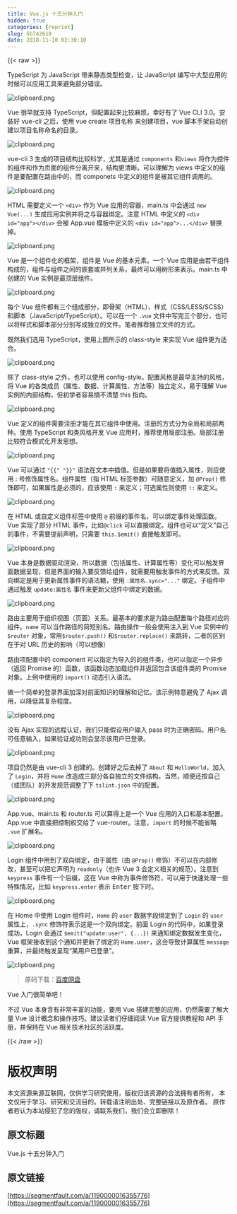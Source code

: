 ```yaml
---
title: Vue.js 十五分钟入门
hidden: true
categories: [reprint]
slug: 5b742619
date: 2018-11-10 02:30:10
---
```


{{< raw >}}
<p>TypeScript &#x4E3A; JavaScript &#x5E26;&#x6765;&#x9759;&#x6001;&#x7C7B;&#x578B;&#x68C0;&#x67E5;&#xFF0C;&#x8BA9; JavaScript &#x7F16;&#x5199;&#x4E2D;&#x5927;&#x578B;&#x5E94;&#x7528;&#x7684;&#x65F6;&#x5019;&#x53EF;&#x4EE5;&#x5E94;&#x7528;&#x5DE5;&#x5177;&#x6765;&#x907F;&#x514D;&#x90E8;&#x5206;&#x9519;&#x8BEF;&#x3002;</p><p><span class="img-wrap"><img data-src="/img/bVbgTr1?w=1920&amp;h=1080" src="https://static.alili.tech/img/bVbgTr1?w=1920&amp;h=1080" alt="clipboard.png" title="clipboard.png" style="cursor:pointer;display:inline"></span></p><p>Vue &#x5F88;&#x65E9;&#x5C31;&#x652F;&#x6301; TypeScript&#xFF0C;&#x4F46;&#x914D;&#x7F6E;&#x8D77;&#x6765;&#x6BD4;&#x8F83;&#x9EBB;&#x70E6;&#xFF0C;&#x5E78;&#x597D;&#x6709;&#x4E86; Vue CLI 3.0&#x3002;&#x5B89;&#x88C5;&#x597D; vue-cli &#x4E4B;&#x540E;&#xFF0C;&#x4F7F;&#x7528; vue create &#x9879;&#x76EE;&#x540D;&#x79F0; &#x6765;&#x521B;&#x5EFA;&#x9879;&#x76EE;&#xFF0C;vue &#x811A;&#x672C;&#x624B;&#x67B6;&#x81EA;&#x52A8;&#x521B;&#x5EFA;&#x4EE5;&#x9879;&#x76EE;&#x540D;&#x79F0;&#x547D;&#x540D;&#x7684;&#x76EE;&#x5F55;&#x3002;</p><p><span class="img-wrap"><img data-src="/img/bVbgTr3?w=1920&amp;h=1080" src="https://static.alili.tech/img/bVbgTr3?w=1920&amp;h=1080" alt="clipboard.png" title="clipboard.png" style="cursor:pointer;display:inline"></span></p><p>vue-cli 3 &#x751F;&#x6210;&#x7684;&#x9879;&#x76EE;&#x7ED3;&#x6784;&#x6BD4;&#x8F83;&#x79D1;&#x5B66;&#xFF0C;&#x5C24;&#x5176;&#x662F;&#x901A;&#x8FC7; <code>components</code> &#x548C;<code>views</code> &#x5C06;&#x4F5C;&#x4E3A;&#x63A7;&#x4EF6;&#x7684;&#x7EC4;&#x4EF6;&#x548C;&#x4F5C;&#x4E3A;&#x9875;&#x9762;&#x7684;&#x7EC4;&#x4EF6;&#x5206;&#x79BB;&#x5F00;&#x6765;&#xFF0C;&#x7ED3;&#x6784;&#x66F4;&#x6E05;&#x6670;&#x3002;&#x53EF;&#x4EE5;&#x7406;&#x89E3;&#x4E3A; views &#x4E2D;&#x5B9A;&#x4E49;&#x7684;&#x7EC4;&#x4EF6;&#x662F;&#x8981;&#x914D;&#x7F6E;&#x5728;&#x8DEF;&#x7531;&#x4E2D;&#x7684;&#xFF0C;&#x800C; componets &#x4E2D;&#x5B9A;&#x4E49;&#x7684;&#x7EC4;&#x4EF6;&#x662F;&#x88AB;&#x5176;&#x5B83;&#x7EC4;&#x4EF6;&#x8C03;&#x7528;&#x7684;&#x3002;</p><p><span class="img-wrap"><img data-src="/img/bVbgTse?w=1920&amp;h=1080" src="https://static.alili.tech/img/bVbgTse?w=1920&amp;h=1080" alt="clipboard.png" title="clipboard.png" style="cursor:pointer"></span></p><p>HTML &#x9700;&#x8981;&#x5B9A;&#x4E49;&#x4E00;&#x4E2A; <code>&lt;div&gt;</code> &#x4F5C;&#x4E3A; Vue &#x5E94;&#x7528;&#x7684;&#x5BB9;&#x5668;&#xFF0C;main.ts &#x4E2D;&#x4F1A;&#x901A;&#x8FC7; <code>new Vue(...)</code> &#x751F;&#x6210;&#x5E94;&#x7528;&#x5B9E;&#x4F8B;&#x5E76;&#x5C06;&#x4E4B;&#x4E0E;&#x5BB9;&#x5668;&#x7ED1;&#x5B9A;&#x3002;&#x6CE8;&#x610F; HTML &#x4E2D;&#x5B9A;&#x4E49;&#x7684; <code>&lt;div id=&quot;app&quot;&gt;&lt;/div&gt;</code> &#x4F1A;&#x88AB; App.vue &#x6A21;&#x677F;&#x4E2D;&#x5B9A;&#x4E49;&#x7684; <code>&lt;div id=&quot;app&quot;&gt;...&lt;/div&gt;</code> &#x66FF;&#x6362;&#x6389;&#x3002;</p><p><span class="img-wrap"><img data-src="/img/bVbgTso?w=1920&amp;h=1080" src="https://static.alili.tech/img/bVbgTso?w=1920&amp;h=1080" alt="clipboard.png" title="clipboard.png" style="cursor:pointer;display:inline"></span></p><p>Vue &#x662F;&#x4E00;&#x4E2A;&#x7EC4;&#x4EF6;&#x5316;&#x7684;&#x6846;&#x67B6;&#xFF0C;&#x7EC4;&#x4EF6;&#x662F; Vue &#x7684;&#x57FA;&#x672C;&#x5143;&#x7D20;&#x3002;&#x4E00;&#x4E2A; Vue &#x5E94;&#x7528;&#x662F;&#x7531;&#x82E5;&#x5E72;&#x7EC4;&#x4EF6;&#x6784;&#x6210;&#x7684;&#xFF0C;&#x7EC4;&#x4EF6;&#x4E0E;&#x7EC4;&#x4EF6;&#x4E4B;&#x95F4;&#x7684;&#x5D4C;&#x5957;&#x6216;&#x5E76;&#x5217;&#x5173;&#x7CFB;&#xFF0C;&#x6700;&#x7EC8;&#x53EF;&#x4EE5;&#x7528;&#x6811;&#x5F62;&#x6765;&#x8868;&#x793A;&#x3002;main.ts &#x4E2D;&#x521B;&#x5EFA;&#x7684; Vue &#x5B9E;&#x4F8B;&#x662F;&#x6700;&#x9876;&#x5C42;&#x7EC4;&#x4EF6;&#x3002;</p><p><span class="img-wrap"><img data-src="/img/bVbgTsu?w=1920&amp;h=1080" src="https://static.alili.tech/img/bVbgTsu?w=1920&amp;h=1080" alt="clipboard.png" title="clipboard.png" style="cursor:pointer;display:inline"></span></p><p>&#x6BCF;&#x4E2A; Vue &#x7EC4;&#x4EF6;&#x90FD;&#x6709;&#x4E09;&#x4E2A;&#x7EC4;&#x6210;&#x90E8;&#x5206;&#xFF0C;&#x5373;&#x9AA8;&#x67B6;&#xFF08;HTML&#xFF09;&#x3001;&#x6837;&#x5F0F;&#xFF08;CSS/LESS/SCSS&#xFF09;&#x548C;&#x811A;&#x672C;&#xFF08;JavaScript/TypeScript&#xFF09;&#x3002;&#x53EF;&#x4EE5;&#x5728;&#x4E00;&#x4E2A; <code>.vue</code> &#x6587;&#x4EF6;&#x4E2D;&#x5199;&#x5B8C;&#x4E09;&#x4E2A;&#x90E8;&#x5206;&#xFF0C;&#x4E5F;&#x53EF;&#x4EE5;&#x5C06;&#x6837;&#x5F0F;&#x548C;&#x811A;&#x672C;&#x90E8;&#x5206;&#x5206;&#x522B;&#x5199;&#x6210;&#x72EC;&#x7ACB;&#x7684;&#x6587;&#x4EF6;&#x3002;&#x7B14;&#x8005;&#x63A8;&#x8350;&#x72EC;&#x7ACB;&#x6587;&#x4EF6;&#x7684;&#x65B9;&#x5F0F;&#x3002;</p><p>&#x65E2;&#x7136;&#x6211;&#x4EEC;&#x9009;&#x7528; TypeScript&#xFF0C;&#x4F7F;&#x7528;&#x4E0A;&#x56FE;&#x6240;&#x793A;&#x7684; class-style &#x6765;&#x5B9E;&#x73B0; Vue &#x7EC4;&#x4EF6;&#x66F4;&#x4E3A;&#x9002;&#x5408;&#x3002;</p><p><span class="img-wrap"><img data-src="/img/bVbgTsI?w=1920&amp;h=1080" src="https://static.alili.tech/img/bVbgTsI?w=1920&amp;h=1080" alt="clipboard.png" title="clipboard.png" style="cursor:pointer;display:inline"></span></p><p>&#x9664;&#x4E86; class-style &#x4E4B;&#x5916;&#xFF0C;&#x4E5F;&#x53EF;&#x4EE5;&#x4F7F;&#x7528; config-style&#x3002;&#x914D;&#x7F6E;&#x98CE;&#x683C;&#x662F;&#x6700;&#x65E9;&#x652F;&#x6301;&#x7684;&#x98CE;&#x683C;&#xFF0C;&#x5C06; Vue &#x7684;&#x5404;&#x7C7B;&#x6210;&#x5458;&#xFF08;&#x5C5E;&#x6027;&#x3001;&#x6570;&#x636E;&#x3001;&#x8BA1;&#x7B97;&#x5C5E;&#x6027;&#x3001;&#x65B9;&#x6CD5;&#x7B49;&#xFF09;&#x72EC;&#x7ACB;&#x5B9A;&#x4E49;&#xFF0C;&#x6613;&#x4E8E;&#x7406;&#x89E3; Vue &#x5B9E;&#x4F8B;&#x7684;&#x5185;&#x90E8;&#x7ED3;&#x6784;&#xFF0C;&#x4F46;&#x521D;&#x5B66;&#x8005;&#x5BB9;&#x6613;&#x641E;&#x4E0D;&#x6E05;&#x695A; this &#x6307;&#x5411;&#x3002;</p><p><span class="img-wrap"><img data-src="/img/bVbgTsO?w=1920&amp;h=1080" src="https://static.alili.tech/img/bVbgTsO?w=1920&amp;h=1080" alt="clipboard.png" title="clipboard.png" style="cursor:pointer;display:inline"></span></p><p>Vue &#x5B9A;&#x4E49;&#x7684;&#x7EC4;&#x4EF6;&#x9700;&#x8981;&#x6CE8;&#x518C;&#x624D;&#x80FD;&#x5728;&#x5176;&#x5B83;&#x7EC4;&#x4EF6;&#x4E2D;&#x4F7F;&#x7528;&#x3002;&#x6CE8;&#x518C;&#x7684;&#x65B9;&#x5F0F;&#x5206;&#x4E3A;&#x5168;&#x5C40;&#x548C;&#x5C40;&#x90E8;&#x4E24;&#x79CD;&#x3002;&#x4F7F;&#x7528; TypeScript &#x548C;&#x7C7B;&#x98CE;&#x683C;&#x5F00;&#x53D1; Vue &#x5E94;&#x7528;&#x65F6;&#xFF0C;&#x63A8;&#x8350;&#x4F7F;&#x7528;&#x5C40;&#x90E8;&#x6CE8;&#x518C;&#x3002;&#x5C40;&#x90E8;&#x6CE8;&#x518C;&#x6BD4;&#x8F83;&#x7B26;&#x5408;&#x6A21;&#x5F0F;&#x5316;&#x5F00;&#x53D1;&#x601D;&#x60F3;&#x3002;</p><p><span class="img-wrap"><img data-src="/img/bVbgTsP?w=1920&amp;h=1080" src="https://static.alili.tech/img/bVbgTsP?w=1920&amp;h=1080" alt="clipboard.png" title="clipboard.png" style="cursor:pointer"></span></p><p>Vue &#x53EF;&#x4EE5;&#x901A;&#x8FC7; <code>"{{" "}}"</code> &#x8BED;&#x6CD5;&#x5728;&#x6587;&#x672C;&#x4E2D;&#x63D2;&#x503C;&#x3002;&#x4F46;&#x662F;&#x5982;&#x679C;&#x8981;&#x5C06;&#x503C;&#x63D2;&#x5165;&#x5C5E;&#x6027;&#xFF0C;&#x5219;&#x5E94;&#x4F7F;&#x7528; : &#x53F7;&#x4FEE;&#x9970;&#x5C5E;&#x6027;&#x540D;&#x3002;&#x7EC4;&#x4EF6;&#x5C5E;&#x6027;&#xFF08;&#x6307; HTML &#x6807;&#x7B7E;&#x53C2;&#x6570;&#xFF09;&#x53EF;&#x968F;&#x610F;&#x5B9A;&#x4E49;&#xFF0C;&#x52A0; <code>@Prop()</code> &#x4FEE;&#x9970;&#x5373;&#x53EF;&#xFF0C;&#x5982;&#x679C;&#x5C5E;&#x6027;&#x662F;&#x5FC5;&#x987B;&#x7684;&#xFF0C;&#x5E94;&#x8BE5;&#x4F7F;&#x7528; <code>:</code> &#x6765;&#x5B9A;&#x4E49;&#xFF1B;&#x53EF;&#x9009;&#x5C5E;&#x6027;&#x5219;&#x4F7F;&#x7528; <code>!:</code> &#x6765;&#x5B9A;&#x4E49;&#x3002;</p><p><span class="img-wrap"><img data-src="/img/bVbgTsT?w=1920&amp;h=1080" src="https://static.alili.tech/img/bVbgTsT?w=1920&amp;h=1080" alt="clipboard.png" title="clipboard.png" style="cursor:pointer"></span></p><p>&#x5728; HTML &#x6216;&#x81EA;&#x5B9A;&#x4E49;&#x7EC4;&#x4EF6;&#x6807;&#x7B7E;&#x4E2D;&#x4F7F;&#x7528; <code>@</code> &#x524D;&#x7F00;&#x7684;&#x4E8B;&#x4EF6;&#x540D;&#xFF0C;&#x53EF;&#x4EE5;&#x7ED1;&#x5B9A;&#x4E8B;&#x4EF6;&#x5904;&#x7406;&#x51FD;&#x6570;&#x3002;Vue &#x5B9E;&#x73B0;&#x4E86;&#x90E8;&#x5206; HTML &#x4E8B;&#x4EF6;&#xFF0C;&#x6BD4;&#x5982;<code>@click</code> &#x53EF;&#x4EE5;&#x76F4;&#x63A5;&#x7ED1;&#x5B9A;&#x3002;&#x7EC4;&#x4EF6;&#x4E5F;&#x53EF;&#x4EE5;&#x201C;&#x5B9A;&#x4E49;&#x201D;&#x81EA;&#x5DF1;&#x7684;&#x4E8B;&#x4EF6;&#xFF0C;&#x4E0D;&#x9700;&#x8981;&#x63D0;&#x524D;&#x58F0;&#x660E;&#xFF0C;&#x53EA;&#x9700;&#x8981; <code>this.$emit()</code> &#x76F4;&#x63A5;&#x89E6;&#x53D1;&#x5373;&#x53EF;&#x3002;</p><p><span class="img-wrap"><img data-src="/img/bVbgTsX?w=1920&amp;h=1080" src="https://static.alili.tech/img/bVbgTsX?w=1920&amp;h=1080" alt="clipboard.png" title="clipboard.png" style="cursor:pointer;display:inline"></span></p><p>Vue &#x672C;&#x8EAB;&#x662F;&#x6570;&#x636E;&#x9A71;&#x52A8;&#x6E32;&#x67D3;&#xFF0C;&#x6240;&#x4EE5;&#x6570;&#x636E;&#xFF08;&#x5305;&#x62EC;&#x5C5E;&#x6027;&#x3001;&#x8BA1;&#x7B97;&#x5C5E;&#x6027;&#x7B49;&#xFF09;&#x53D8;&#x5316;&#x53EF;&#x4EE5;&#x89E6;&#x53D1;&#x754C;&#x9762;&#x6570;&#x636E;&#x5448;&#x73B0;&#xFF0C;&#x4F46;&#x662F;&#x754C;&#x9762;&#x7684;&#x8F93;&#x5165;&#x8981;&#x53CD;&#x9988;&#x7ED9;&#x7EC4;&#x4EF6;&#xFF0C;&#x5C31;&#x9700;&#x8981;&#x7528;&#x89E6;&#x53D1;&#x4E8B;&#x4EF6;&#x7684;&#x65B9;&#x5F0F;&#x6765;&#x53CD;&#x9988;&#x3002;&#x53CC;&#x5411;&#x7ED1;&#x5B9A;&#x662F;&#x7528;&#x4E8E;&#x66F4;&#x65B0;&#x5C5E;&#x6027;&#x4E8B;&#x4EF6;&#x7684;&#x8BED;&#x6CD5;&#x7CD6;&#xFF0C;&#x4F7F;&#x7528; <code>:&#x5C5E;&#x6027;&#x540D;.sync=&quot;...&quot;</code> &#x7ED1;&#x5B9A;&#x3002;&#x5B50;&#x7EC4;&#x4EF6;&#x4E2D;&#x901A;&#x8FC7;&#x89E6;&#x53D1; <code>update:&#x5C5E;&#x6027;&#x540D;</code> &#x4E8B;&#x4EF6;&#x6765;&#x66F4;&#x65B0;&#x7236;&#x7EC4;&#x4EF6;&#x4E2D;&#x7ED1;&#x5B9A;&#x7684;&#x6570;&#x636E;&#x3002;</p><p><span class="img-wrap"><img data-src="/img/bVbgTs2?w=1920&amp;h=1080" src="https://static.alili.tech/img/bVbgTs2?w=1920&amp;h=1080" alt="clipboard.png" title="clipboard.png" style="cursor:pointer;display:inline"></span></p><p>&#x8DEF;&#x7531;&#x4E3B;&#x8981;&#x7528;&#x4E8E;&#x7EC4;&#x7EC7;&#x89C6;&#x56FE;&#xFF08;&#x9875;&#x9762;&#xFF09;&#x5173;&#x7CFB;&#x3002;&#x6700;&#x57FA;&#x672C;&#x7684;&#x8981;&#x6C42;&#x662F;&#x4E3A;&#x8DEF;&#x7531;&#x914D;&#x7F6E;&#x6BCF;&#x4E2A;&#x8DEF;&#x5F84;&#x5BF9;&#x5E94;&#x7684;&#x7EC4;&#x4EF6;&#x3002;<code>name</code> &#x53EF;&#x4EE5;&#x5F53;&#x4F5C;&#x8DEF;&#x5F84;&#x7684;&#x7B80;&#x77ED;&#x522B;&#x540D;&#x3002;&#x8DEF;&#x7531;&#x64CD;&#x4F5C;&#x4E00;&#x822C;&#x4F1A;&#x4F7F;&#x7528;&#x6CE8;&#x5165;&#x5230; Vue &#x5B9E;&#x4F8B;&#x4E2D;&#x7684; <code>$router</code> &#x5BF9;&#x8C61;&#xFF0C;&#x5E38;&#x7528;<code>$router.push()</code> &#x548C;<code>$router.replace()</code> &#x6765;&#x8DF3;&#x8F6C;&#xFF0C;&#x4E8C;&#x8005;&#x7684;&#x533A;&#x522B;&#x5728;&#x4E8E;&#x5BF9; URL &#x5386;&#x53F2;&#x7684;&#x5F71;&#x54CD;&#xFF08;&#x53EF;&#x4EE5;&#x60F3;&#x50CF;&#xFF09;</p><p>&#x8DEF;&#x7531;&#x9879;&#x914D;&#x7F6E;&#x4E2D;&#x7684; component &#x53EF;&#x4EE5;&#x6307;&#x5B9A;&#x4E3A;&#x5BFC;&#x5165;&#x7684;&#x7684;&#x7EC4;&#x4EF6;&#x7C7B;&#xFF0C;&#x4E5F;&#x53EF;&#x4EE5;&#x6307;&#x5B9A;&#x4E00;&#x4E2A;&#x5F02;&#x6B65;&#xFF08;&#x8FD4;&#x56DE; Promise &#x7684;&#xFF09;&#x51FD;&#x6570;&#xFF0C;&#x8BE5;&#x51FD;&#x6570;&#x52A8;&#x6001;&#x52A0;&#x8F7D;&#x7EC4;&#x4EF6;&#x5E76;&#x8FD4;&#x56DE;&#x5305;&#x542B;&#x8BE5;&#x7EC4;&#x4EF6;&#x7C7B;&#x7684; Promise &#x5BF9;&#x8C61;&#x3002;&#x4E0A;&#x4F8B;&#x4E2D;&#x4F7F;&#x7528;&#x7684; <code>import()</code> &#x52A8;&#x6001;&#x5F15;&#x5165;&#x8BED;&#x6CD5;&#x3002;</p><p>&#x505A;&#x4E00;&#x4E2A;&#x7B80;&#x5355;&#x7684;&#x767B;&#x5F55;&#x754C;&#x9762;&#x52A0;&#x6DF1;&#x5BF9;&#x524D;&#x9762;&#x77E5;&#x8BC6;&#x7684;&#x7406;&#x89E3;&#x548C;&#x8BB0;&#x5FC6;&#x3002;&#x8BE5;&#x793A;&#x4F8B;&#x7279;&#x610F;&#x907F;&#x514D;&#x4E86; Ajax &#x8C03;&#x7528;&#xFF0C;&#x4EE5;&#x964D;&#x4F4E;&#x5176;&#x590D;&#x6742;&#x7A0B;&#x5EA6;&#x3002;</p><p><span class="img-wrap"><img data-src="/img/bVbgTti?w=1920&amp;h=1080" src="https://static.alili.tech/img/bVbgTti?w=1920&amp;h=1080" alt="clipboard.png" title="clipboard.png" style="cursor:pointer;display:inline"></span></p><p>&#x6CA1;&#x6709; Ajax &#x5B9E;&#x73B0;&#x7684;&#x8FDC;&#x7A0B;&#x8BA4;&#x8BC1;&#xFF0C;&#x6211;&#x4EEC;&#x53EA;&#x80FD;&#x5047;&#x8BBE;&#x7528;&#x6237;&#x8F93;&#x5165; pass &#x65F6;&#x4E3A;&#x6B63;&#x786E;&#x5BC6;&#x7801;&#x3002;&#x7528;&#x6237;&#x540D;&#x53EF;&#x4EFB;&#x610F;&#x8F93;&#x5165;&#xFF0C;&#x5982;&#x679C;&#x9A8C;&#x8BC1;&#x6210;&#x529F;&#x5219;&#x4F1A;&#x663E;&#x793A;&#x8BE5;&#x7528;&#x6237;&#x5DF2;&#x767B;&#x5F55;&#x3002;</p><p><span class="img-wrap"><img data-src="/img/bVbgTtt?w=1920&amp;h=1080" src="https://static.alili.tech/img/bVbgTtt?w=1920&amp;h=1080" alt="clipboard.png" title="clipboard.png" style="cursor:pointer"></span></p><p>&#x9879;&#x76EE;&#x4ECD;&#x7136;&#x662F;&#x7531; vue-cli 3 &#x521B;&#x5EFA;&#x7684;&#x3002;&#x521B;&#x5EFA;&#x597D;&#x4E4B;&#x540E;&#x53BB;&#x6389;&#x4E86; <code>About</code> &#x548C; <code>HelloWorld</code>&#xFF0C;&#x52A0;&#x5165;&#x4E86; <code>Login</code>&#xFF0C;&#x5E76;&#x5C06; <code>Home</code> &#x6539;&#x9020;&#x6210;&#x4E09;&#x90E8;&#x5206;&#x5404;&#x81EA;&#x72EC;&#x7ACB;&#x7684;&#x6587;&#x4EF6;&#x7ED3;&#x6784;&#x3002;&#x5F53;&#x7136;&#xFF0C;&#x987A;&#x4FBF;&#x8FD8;&#x6309;&#x81EA;&#x5DF1;&#xFF08;&#x6216;&#x56E2;&#x961F;&#xFF09;&#x7684;&#x5F00;&#x53D1;&#x89C4;&#x8303;&#x8C03;&#x6574;&#x4E86;&#x4E0B; <code>tslint.json</code> &#x4E2D;&#x7684;&#x914D;&#x7F6E;&#x3002;</p><p><span class="img-wrap"><img data-src="/img/bVbgTtv?w=1920&amp;h=1080" src="https://static.alili.tech/img/bVbgTtv?w=1920&amp;h=1080" alt="clipboard.png" title="clipboard.png" style="cursor:pointer"></span></p><p>App.vue&#x3001;main.ts &#x548C; router.ts &#x53EF;&#x4EE5;&#x7B97;&#x5F97;&#x4E0A;&#x662F;&#x4E00;&#x4E2A; Vue &#x5E94;&#x7528;&#x7684;&#x5165;&#x53E3;&#x548C;&#x57FA;&#x672C;&#x914D;&#x7F6E;&#x3002;App.vue &#x4E2D;&#x76F4;&#x63A5;&#x628A;&#x63A7;&#x5236;&#x6743;&#x4EA4;&#x7ED9;&#x4E86; vue-router&#x3002;&#x6CE8;&#x610F;&#xFF0C;<code>import</code> &#x7684;&#x65F6;&#x5019;&#x4E0D;&#x80FD;&#x7701;&#x7565; <code>.vue</code> &#x6269;&#x5C55;&#x540D;&#x3002;</p><p><span class="img-wrap"><img data-src="/img/bVbgTtA?w=1920&amp;h=1080" src="https://static.alili.tech/img/bVbgTtA?w=1920&amp;h=1080" alt="clipboard.png" title="clipboard.png" style="cursor:pointer;display:inline"></span></p><p>Login &#x7EC4;&#x4EF6;&#x4E2D;&#x7528;&#x5230;&#x4E86;&#x53CC;&#x5411;&#x7ED1;&#x5B9A;&#xFF0C;&#x7531;&#x4E8E;&#x5C5E;&#x6027;&#xFF08;&#x7531; <code>@Prop()</code> &#x4FEE;&#x9970;&#xFF09;&#x4E0D;&#x53EF;&#x4EE5;&#x5728;&#x5185;&#x90E8;&#x4FEE;&#x6539;&#xFF0C;&#x751A;&#x81F3;&#x53EF;&#x4EE5;&#x628A;&#x5B83;&#x58F0;&#x660E;&#x4E3A; <code>readonly</code>&#xFF08;&#x4E5F;&#x8BB8; Vue 3 &#x4F1A;&#x5B9A;&#x4E49;&#x76F8;&#x5173;&#x7684;&#x89C4;&#x8303;&#xFF09;&#x3002;&#x6CE8;&#x610F;&#x5230; <code>keypress</code> &#x4E8B;&#x4EF6;&#x6709;&#x4E00;&#x4E2A;&#x540E;&#x7F00;&#xFF0C;&#x8FD9;&#x5728; Vue &#x4E2D;&#x79F0;&#x4E3A;&#x4E8B;&#x4EF6;&#x4FEE;&#x9970;&#x7B26;&#xFF0C;&#x53EF;&#x4EE5;&#x7528;&#x4E8E;&#x5FEB;&#x901F;&#x5904;&#x7406;&#x4E00;&#x4E9B;&#x7279;&#x6B8A;&#x60C5;&#x51B5;&#xFF0C;&#x6BD4;&#x5982; <code>keypress.enter</code> &#x8868;&#x793A; <kbd>Enter</kbd> &#x6309;&#x4E0B;&#x65F6;&#x3002;</p><p><span class="img-wrap"><img data-src="/img/bVbgTt1?w=1920&amp;h=1080" src="https://static.alili.tech/img/bVbgTt1?w=1920&amp;h=1080" alt="clipboard.png" title="clipboard.png" style="cursor:pointer;display:inline"></span></p><p>&#x5728; Home &#x4E2D;&#x4F7F;&#x7528; Login &#x7EC4;&#x4EF6;&#x65F6;&#xFF0C;<code>Home</code> &#x7684; <code>user</code> &#x6570;&#x636E;&#x5B57;&#x6BB5;&#x7ED1;&#x5B9A;&#x5230;&#x4E86; <code>Login</code> &#x7684; <code>user</code> &#x5C5E;&#x6027;&#x4E0A;&#xFF0C;<code>.sync</code> &#x4FEE;&#x9970;&#x7B26;&#x8868;&#x793A;&#x8FD9;&#x662F;&#x4E00;&#x4E2A;&#x53CC;&#x5411;&#x7ED1;&#x5B9A;&#x3002;&#x524D;&#x9762; Login &#x7684;&#x4EE3;&#x7801;&#x4E2D;&#xFF0C;&#x5982;&#x679C;&#x767B;&#x5F55;&#x6210;&#x529F;&#xFF0C;Login &#x4F1A;&#x901A;&#x8FC7; <code>$emit(&quot;update:user&quot;, {...})</code> &#x6765;&#x901A;&#x77E5;&#x7ED1;&#x5B9A;&#x6570;&#x636E;&#x53D1;&#x751F;&#x53D8;&#x5316;&#xFF0C;Vue &#x6846;&#x67B6;&#x63A5;&#x6536;&#x5230;&#x8FD9;&#x4E2A;&#x901A;&#x77E5;&#x5E76;&#x66F4;&#x65B0;&#x4E86;&#x7ED1;&#x5B9A;&#x7684; <code>Home.user</code>&#xFF0C;&#x8FD9;&#x4F1A;&#x5BFC;&#x81F4;&#x8BA1;&#x7B97;&#x5C5E;&#x6027; <code>message</code> &#x91CD;&#x7B97;&#xFF0C;&#x5E76;&#x6700;&#x7EC8;&#x89E6;&#x53D1;&#x5448;&#x73B0;&#x201C;&#x67D0;&#x7528;&#x6237;&#x5DF2;&#x767B;&#x5F55;&#x201D;&#x3002;</p><p><span class="img-wrap"><img data-src="/img/bVbgM4k?w=1920&amp;h=1080" src="https://static.alili.tech/img/bVbgM4k?w=1920&amp;h=1080" alt="clipboard.png" title="clipboard.png" style="cursor:pointer;display:inline"></span></p><blockquote>&#x539F;&#x7801;&#x4E0B;&#x8F7D;&#xFF1A;<a href="https://pan.baidu.com/s/1Treloys3-KeT_rfUqhDeKg" rel="nofollow noreferrer" target="_blank">&#x767E;&#x5EA6;&#x7F51;&#x76D8;</a></blockquote><p>Vue &#x5165;&#x95E8;&#x5F88;&#x7B80;&#x5355;&#x5427;&#xFF01;</p><p>&#x4E0D;&#x8FC7; Vue &#x672C;&#x8EAB;&#x542B;&#x6709;&#x975E;&#x5E38;&#x4E30;&#x5BCC;&#x7684;&#x529F;&#x80FD;&#xFF0C;&#x8981;&#x7528; Vue &#x642D;&#x5EFA;&#x5B8C;&#x6574;&#x7684;&#x5E94;&#x7528;&#xFF0C;&#x4ECD;&#x7136;&#x9700;&#x8981;&#x4E86;&#x89E3;&#x5927;&#x91CF; Vue &#x8BBE;&#x8BA1;&#x6982;&#x5FF5;&#x548C;&#x64CD;&#x4F5C;&#x6280;&#x5DE7;&#x3002;&#x5EFA;&#x8BAE;&#x8BFB;&#x8005;&#x4EEC;&#x4ED4;&#x7EC6;&#x9605;&#x8BFB; Vue &#x5B98;&#x65B9;&#x63D0;&#x4F9B;&#x6559;&#x7A0B;&#x548C; API &#x624B;&#x518C;&#xFF0C;&#x5E76;&#x4FDD;&#x6301;&#x5728; Vue &#x76F8;&#x5173;&#x6280;&#x672F;&#x793E;&#x533A;&#x7684;&#x6D3B;&#x8DC3;&#x5EA6;&#x3002;</p>
{{< /raw >}}

# 版权声明
本文资源来源互联网，仅供学习研究使用，版权归该资源的合法拥有者所有，
本文仅用于学习、研究和交流目的。转载请注明出处、完整链接以及原作者。
原作者若认为本站侵犯了您的版权，请联系我们，我们会立即删除！

## 原文标题
Vue.js 十五分钟入门

## 原文链接
[https://segmentfault.com/a/1190000016355776](https://segmentfault.com/a/1190000016355776)

